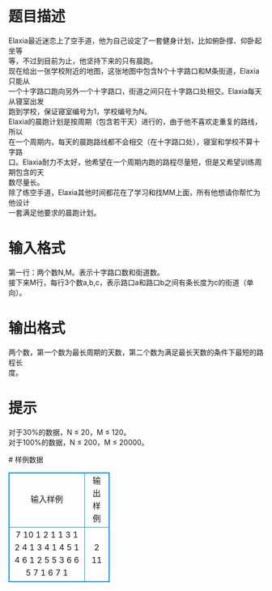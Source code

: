 # 

 
 # 题目描述 
<p>
Elaxia最近迷恋上了空手道，他为自己设定了一套健身计划，比如俯卧撑、仰卧起坐等<br>等，不过到目前为止，他坚持下来的只有晨跑。<br>现在给出一张学校附近的地图，这张地图中包含N个十字路口和M条街道，Elaxia只能从<br>一个十字路口跑向另外一个十字路口，街道之间只在十字路口处相交。Elaxia每天从寝室出发<br>跑到学校，保证寝室编号为1，学校编号为N。<br>Elaxia的晨跑计划是按周期（包含若干天）进行的，由于他不喜欢走重复的路线，所以<br>在一个周期内，每天的晨跑路线都不会相交（在十字路口处），寝室和学校不算十字路<br>口。Elaxia耐力不太好，他希望在一个周期内跑的路程尽量短，但是又希望训练周期包含的天<br>数尽量长。<br>除了练空手道，Elaxia其他时间都花在了学习和找MM上面，所有他想请你帮忙为他设计<br>一套满足他要求的晨跑计划。<br></p> 

 
 # 输入格式 
<p>
第一行：两个数N,M。表示十字路口数和街道数。<br>接下来M行，每行3个数a,b,c，表示路口a和路口b之间有条长度为c的街道（单向）。<br></p> 

 
 # 输出格式 
<p>
两个数，第一个数为最长周期的天数，第二个数为满足最长天数的条件下最短的路程长<br>度。</p> 

 
 # 提示 
<p>
对于30%的数据，N ≤ 20，M ≤ 120。<br>对于100%的数据，N ≤ 200，M ≤ 20000。</p> 
# 样例数据
<style>
        table,table tr th, table tr td { border:1px solid #0094ff; }
        table { width: 200px; min-height: 25px; line-height: 25px; text-align: center; border-collapse: collapse;}   
    </style>
<table>
	<tr>
		<td>输入样例</td>
		<td>输出样例</td>
	</tr>
<tr><td>7 10
1 2 1
1 3 1
2 4 1
3 4 1
4 5 1
4 6 1
2 5 5
3 6 6
5 7 1
6 7 1</td><td>2 11</td></tr></table>
